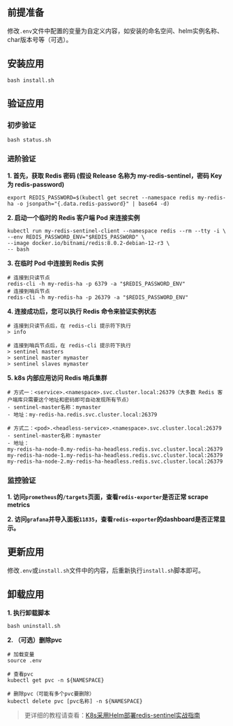 前提准备
---

修改`.env`文件中配置的变量为自定义内容，如安装的命名空间、helm实例名称、char版本号等（可选）。

安装应用
---

```shell
bash install.sh
```

验证应用
---

### 初步验证

```shell
bash status.sh
```

### 进阶验证

**1. 首先，获取 Redis 密码 (假设 Release 名称为 my-redis-sentinel，密码 Key 为 redis-password)**

```shell
export REDIS_PASSWORD=$(kubectl get secret --namespace redis my-redis-ha -o jsonpath="{.data.redis-password}" | base64 -d)
```
   
**2. 启动一个临时的 Redis 客户端 Pod 来连接实例**

```shell
kubectl run my-redis-sentinel-client --namespace redis --rm --tty -i \
--env REDIS_PASSWORD_ENV="$REDIS_PASSWORD" \
--image docker.io/bitnami/redis:8.0.2-debian-12-r3 \
-- bash
```
   
**3. 在临时 Pod 中连接到 Redis 实例**

```shell
# 连接到只读节点
redis-cli -h my-redis-ha -p 6379 -a "$REDIS_PASSWORD_ENV"
# 连接到哨兵节点
redis-cli -h my-redis-ha -p 26379 -a "$REDIS_PASSWORD_ENV"
```

**4. 连接成功后，您可以执行 Redis 命令来验证实例状态**

```shell
# 连接到只读节点后，在 redis-cli 提示符下执行
> info

# 连接到哨兵节点后，在 redis-cli 提示符下执行
> sentinel masters
> sentinel master mymaster
> sentinel slaves mymaster
```

**5. k8s 内部应用访问 Redis 哨兵集群**

```
# 方式一：<service>.<namespace>.svc.cluster.local:26379（大多数 Redis 客户端库只需要这个地址和密码即可自动发现所有节点）
- sentinel-master名称：mymaster
- 地址：my-redis-ha.redis.svc.cluster.local:26379

# 方式二：<pod>.<headless-service>.<namespace>.svc.cluster.local:26379
- sentinel-master名称：mymaster
- 地址：
my-redis-ha-node-0.my-redis-ha-headless.redis.svc.cluster.local:26379
my-redis-ha-node-1.my-redis-ha-headless.redis.svc.cluster.local:26379
my-redis-ha-node-2.my-redis-ha-headless.redis.svc.cluster.local:26379
```

### 监控验证

**1. 访问`prometheus`的`/targets`页面，查看`redis-exporter`是否正常 scrape metrics**

**2. 访问`grafana`并导入面板`11835`，查看`redis-exporter`的dashboard是否正常显示。**
    

更新应用
---

修改`.env`或`install.sh`文件中的内容，后重新执行`install.sh`脚本即可。

卸载应用
---

**1. 执行卸载脚本**

```shell
bash uninstall.sh
```

**2. （可选）删除pvc**

```shell
# 加载变量
source .env

# 查看pvc
kubectl get pvc -n ${NAMESPACE}

# 删除pvc（可能有多个pvc要删除）
kubectl delete pvc [pvc名称] -n ${NAMESPACE}
```

> 更详细的教程请查看：[K8s采用Helm部署redis-sentinel实战指南](https://lbs.wiki/pages/5c36b781/)

